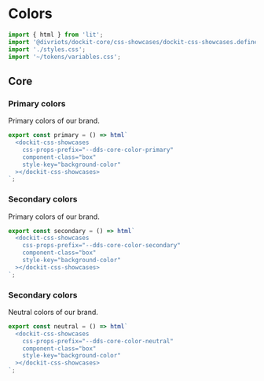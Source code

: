 # Colors

```js script
import { html } from 'lit';
import '@divriots/dockit-core/css-showcases/dockit-css-showcases.define.js';
import './styles.css';
import '~/tokens/variables.css';
```

## Core

### Primary colors

Primary colors of our brand.

```js story
export const primary = () => html`
  <dockit-css-showcases
    css-props-prefix="--dds-core-color-primary"
    component-class="box"
    style-key="background-color"
  ></dockit-css-showcases>
`;
```

### Secondary colors

Primary colors of our brand.

```js story
export const secondary = () => html`
  <dockit-css-showcases
    css-props-prefix="--dds-core-color-secondary"
    component-class="box"
    style-key="background-color"
  ></dockit-css-showcases>
`;
```

### Secondary colors

Neutral colors of our brand.

```js story
export const neutral = () => html`
  <dockit-css-showcases
    css-props-prefix="--dds-core-color-neutral"
    component-class="box"
    style-key="background-color"
  ></dockit-css-showcases>
`;
```
